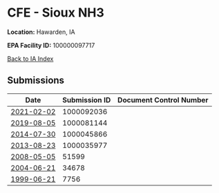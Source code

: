 # CFE - Sioux NH3

**Location:** Hawarden, IA

**EPA Facility ID:** 100000097717

[Back to IA Index](../../index.md)

## Submissions

| Date | Submission ID | Document Control Number |
|------|--------------|-------------------------|
| [2021-02-02](submissions/1000092036.md) | 1000092036 |  |
| [2019-08-05](submissions/1000081144.md) | 1000081144 |  |
| [2014-07-30](submissions/1000045866.md) | 1000045866 |  |
| [2013-08-23](submissions/1000035977.md) | 1000035977 |  |
| [2008-05-05](submissions/51599.md) | 51599 |  |
| [2004-06-21](submissions/34678.md) | 34678 |  |
| [1999-06-21](submissions/7756.md) | 7756 |  |
